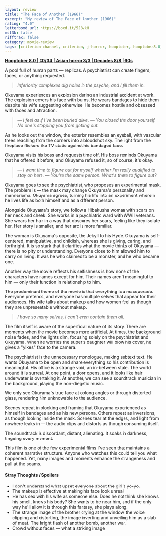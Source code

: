 ```yaml
---
layout: review
title: "The Face of Another (1966)"
excerpt: "My review of The Face of Another (1966)"
rating: "4.0"
letterboxd_url: https://boxd.it/5J8vkH
mst3k: false
rifftrax: false
category: movie-review
tags: [criterion-channel, criterion, j-horror, hooptober, hooptober8.0]
---
```


<b><a href="https://boxd.it/pOvfW/detail" target="_blank" rel="noopener">Hooptober 8.0 | 30/34 | Asian horror 3/3 | Decades 8/8 | 60s</a></b>

A pool full of human parts — replicas. A psychiatrist can create fingers, faces, or anything requested.

<blockquote><i>Inferiority complexes dig holes in the psyche, and I fill them in.</i></blockquote>

Okuyama experiences an explosion during an industrial accident at work. The explosion covers his face with burns. He wears bandages to hide them despite his wife suggesting otherwise. He becomes hostile and obsessed with faces and attraction.

<blockquote><i>— I feel as if I've been buried alive.
— You closed the door yourself. No one's stopping you from getting out.</i></blockquote>

As he looks out the window, the exterior resembles an eyeball, with vascular trees reaching from the corners into a bloodshot sky. The light from the fireplace flickers like TV static against his bandaged face.

Okuyama visits his boss and requests time off. His boss reminds Okuyama that he offered it before, and Okuyama refused it, so of course, it's okay.

<blockquote><i>— I want time to figure out for myself whether I'm really qualified to stay on here.
— You're the same person. What's there to figure out?</i></blockquote>

Okuyama goes to see the psychiatrist, who proposes an experimental mask. The problem is — the mask may change Okuyama's personality and mannerisms. Okuyama agrees, turning his life into an experiment wherein he lives life as both himself and as a different person.

Alongside Okuyama's story, we follow a Hibakusha woman with scars on her neck and cheek. She works in a psychiatric ward with WWII veterans. She wears her hair in a way that obscures her scars, feeling like they isolate her. Her story is smaller, and her arc is more familiar.

The woman is Okuyama's opposite, the Jekyll to his Hyde. Okuyama is self-centered, manipulative, and childish, whereas she is giving, caring, and forthright. It is so stark that it clarifies what the movie thinks of Okuyama — there is no pity or understanding. Everyone close to him allowed him to carry on living. It was he who claimed to be a monster, and he who became one.

Another way the movie reflects his selfishness is how none of the characters have names except for him. Their names aren't meaningful to him — only their function in relationship to him.

The predominant theme of the movie is that everything is a masquerade. Everyone pretends, and everyone has multiple selves that appear for their audiences. His wife talks about makeup and how women feel as though they are unpresentable without makeup.

<blockquote><i>I have so many selves, I can't even contain them all.</i></blockquote>

The film itself is aware of the superficial nature of its story. There are moments when the movie becomes more artificial. At times, the background noise fades, and the lights dim, focusing solely on the psychiatrist and Okuyama. When he worries the super's daughter will blow his cover, he gives a "yikes" face to the camera.

The psychiatrist is the unnecessary monologue, making subtext text. He wants Okuyama to be open and share everything so his contribution is meaningful. His office is a strange void, an in-between state. The world around it is surreal. At one point, a door opens, and it looks like hair underwater is overtaking it. At another, we can see a soundtrack musician in the background, playing the non-diegetic music.

We only see Okuyama's true face at oblong angles or through distorted glass, rendering him unknowable to the audience.

Scenes repeat in blocking and framing that Okuyama experienced as himself in bandages and as his new persona. Others repeat as inversions, as though looking inside the mask. Scenes tear at the edges, and light from nowhere leaks in — the audio clips and distorts as though consuming itself.

The soundtrack is discordant, distant, alienating. It soaks in darkness, tingeing every moment.

This film is one of the few experimental films I've seen that maintains a coherent narrative structure. Anyone who watches this could tell you what happened. Yet, many images and moments enhance the strangeness and pull at the seams.

#### Stray Thoughts / Spoilers

- I don't understand what upset everyone about the girl's yo-yo.
- The makeup is effective at making his face look unreal.
- He has sex with his wife as someone else. Does he not think she knows his smell, knows his body? She wants to be near him, and if the only way he'll allow it is through this fantasy, she plays along.
- The strange image of the brother crying at the window, the voice clipping and distorting, the image inverting and unveiling him as a slab of meat. The bright flash of another bomb, another war.
- Crowd without faces — what a striking image
